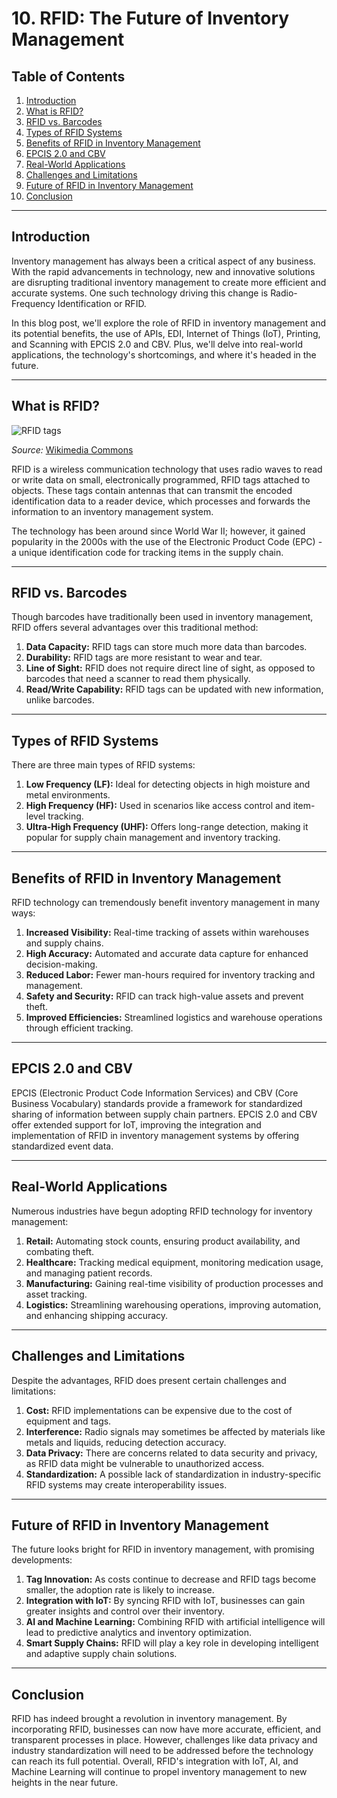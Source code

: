 # 10. RFID: The Future of Inventory Management

## Table of Contents

1. [Introduction](#introduction)
2. [What is RFID?](#what-is-rfid)
3. [RFID vs. Barcodes](#rfid-vs-barcodes)
4. [Types of RFID Systems](#types-of-rfid-systems)
5. [Benefits of RFID in Inventory Management](#benefits-of-rfid-in-inventory-management)
6. [EPCIS 2.0 and CBV](#epcis-20-and-cbv)
7. [Real-World Applications](#real-world-applications)
8. [Challenges and Limitations](#challenges-and-limitations)
9. [Future of RFID in Inventory Management](#future-of-rfid-in-inventory-management)
10. [Conclusion](#conclusion)

---

## Introduction

Inventory management has always been a critical aspect of any business. With the rapid advancements in technology, new and innovative solutions are disrupting traditional inventory management to create more efficient and accurate systems. One such technology driving this change is Radio-Frequency Identification or RFID.

In this blog post, we'll explore the role of RFID in inventory management and its potential benefits, the use of APIs, EDI, Internet of Things (IoT), Printing, and Scanning with EPCIS 2.0 and CBV. Plus, we'll delve into real-world applications, the technology's shortcomings, and where it's headed in the future.

---

## What is RFID?

![RFID tags](https://upload.wikimedia.org/wikipedia/commons/thumb/c/c6/RFID.svg/1200px-RFID.svg.png)

*Source:* [Wikimedia Commons](https://upload.wikimedia.org/wikipedia/commons/thumb/c/c6/RFID.svg/1200px-RFID.svg.png)

RFID is a wireless communication technology that uses radio waves to read or write data on small, electronically programmed, RFID tags attached to objects. These tags contain antennas that can transmit the encoded identification data to a reader device, which processes and forwards the information to an inventory management system.

The technology has been around since World War II; however, it gained popularity in the 2000s with the use of the Electronic Product Code (EPC) - a unique identification code for tracking items in the supply chain.

---

## RFID vs. Barcodes

Though barcodes have traditionally been used in inventory management, RFID offers several advantages over this traditional method:

1. **Data Capacity:** RFID tags can store much more data than barcodes.
2. **Durability:** RFID tags are more resistant to wear and tear.
3. **Line of Sight:** RFID does not require direct line of sight, as opposed to barcodes that need a scanner to read them physically.
4. **Read/Write Capability:** RFID tags can be updated with new information, unlike barcodes.

---

## Types of RFID Systems

There are three main types of RFID systems:

1. **Low Frequency (LF):** Ideal for detecting objects in high moisture and metal environments.
2. **High Frequency (HF):** Used in scenarios like access control and item-level tracking.
3. **Ultra-High Frequency (UHF):** Offers long-range detection, making it popular for supply chain management and inventory tracking.

---

## Benefits of RFID in Inventory Management

RFID technology can tremendously benefit inventory management in many ways:

1. **Increased Visibility:** Real-time tracking of assets within warehouses and supply chains.
2. **High Accuracy:** Automated and accurate data capture for enhanced decision-making.
3. **Reduced Labor:** Fewer man-hours required for inventory tracking and management.
4. **Safety and Security:** RFID can track high-value assets and prevent theft.
5. **Improved Efficiencies:** Streamlined logistics and warehouse operations through efficient tracking.

---

## EPCIS 2.0 and CBV

EPCIS (Electronic Product Code Information Services) and CBV (Core Business Vocabulary) standards provide a framework for standardized sharing of information between supply chain partners. EPCIS 2.0 and CBV offer extended support for IoT, improving the integration and implementation of RFID in inventory management systems by offering standardized event data.

---

## Real-World Applications

Numerous industries have begun adopting RFID technology for inventory management:

1. **Retail:** Automating stock counts, ensuring product availability, and combating theft.
2. **Healthcare:** Tracking medical equipment, monitoring medication usage, and managing patient records.
3. **Manufacturing:** Gaining real-time visibility of production processes and asset tracking.
4. **Logistics:** Streamlining warehousing operations, improving automation, and enhancing shipping accuracy.

---

## Challenges and Limitations

Despite the advantages, RFID does present certain challenges and limitations:

1. **Cost:** RFID implementations can be expensive due to the cost of equipment and tags.
2. **Interference:** Radio signals may sometimes be affected by materials like metals and liquids, reducing detection accuracy.
3. **Data Privacy:** There are concerns related to data security and privacy, as RFID data might be vulnerable to unauthorized access.
4. **Standardization:** A possible lack of standardization in industry-specific RFID systems may create interoperability issues.

---

## Future of RFID in Inventory Management

The future looks bright for RFID in inventory management, with promising developments:

1. **Tag Innovation:** As costs continue to decrease and RFID tags become smaller, the adoption rate is likely to increase.
2. **Integration with IoT:** By syncing RFID with IoT, businesses can gain greater insights and control over their inventory.
3. **AI and Machine Learning:** Combining RFID with artificial intelligence will lead to predictive analytics and inventory optimization.
4. **Smart Supply Chains:** RFID will play a key role in developing intelligent and adaptive supply chain solutions.

---

## Conclusion

RFID has indeed brought a revolution in inventory management. By incorporating RFID, businesses can now have more accurate, efficient, and transparent processes in place. However, challenges like data privacy and industry standardization will need to be addressed before the technology can reach its full potential. Overall, RFID's integration with IoT, AI, and Machine Learning will continue to propel inventory management to new heights in the near future.